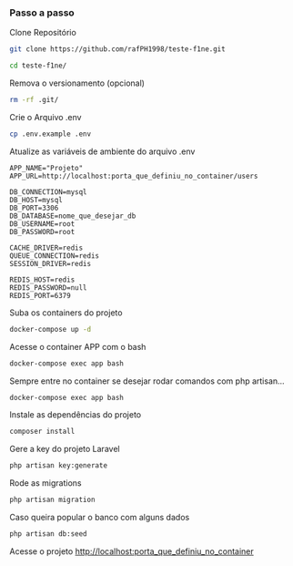 


### Passo a passo
Clone Repositório
```sh
git clone https://github.com/rafPH1998/teste-f1ne.git
```
```sh
cd teste-f1ne/
```

Remova o versionamento (opcional)
```sh
rm -rf .git/
```


Crie o Arquivo .env
```sh
cp .env.example .env
```


Atualize as variáveis de ambiente do arquivo .env
```dosini
APP_NAME="Projeto"
APP_URL=http://localhost:porta_que_definiu_no_container/users

DB_CONNECTION=mysql
DB_HOST=mysql
DB_PORT=3306
DB_DATABASE=nome_que_desejar_db
DB_USERNAME=root
DB_PASSWORD=root

CACHE_DRIVER=redis
QUEUE_CONNECTION=redis
SESSION_DRIVER=redis

REDIS_HOST=redis
REDIS_PASSWORD=null
REDIS_PORT=6379
```


Suba os containers do projeto
```sh
docker-compose up -d
```


Acesse o container APP com o bash
```sh
docker-compose exec app bash
```

Sempre entre no container se desejar rodar comandos com php artisan...
```sh
docker-compose exec app bash
```

Instale as dependências do projeto
```sh
composer install
```

Gere a key do projeto Laravel
```sh
php artisan key:generate
```

Rode as migrations
```sh
php artisan migration
```

Caso queira popular o banco com alguns dados
```sh
php artisan db:seed
```

Acesse o projeto
[http://localhost:porta_que_definiu_no_container](http://localhost:porta_que_definiu_no_container/users)
